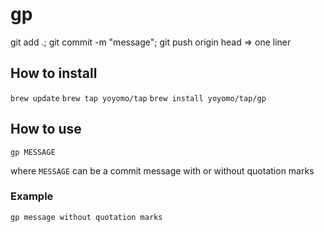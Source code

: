 # gp
git add .; git commit -m "message"; git push origin head => one liner

## How to install
`brew update`
`brew tap yoyomo/tap`
`brew install yoyomo/tap/gp`

## How to use
`gp MESSAGE`

where `MESSAGE` can be a commit message with or without quotation marks

### Example
`gp message without quotation marks`
